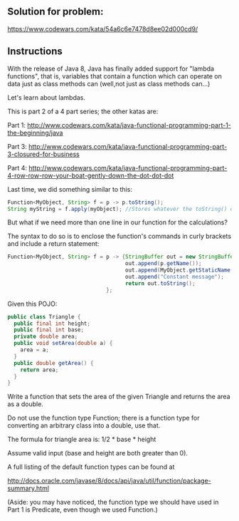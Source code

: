 ## Solution for problem:

https://www.codewars.com/kata/54a6c6e7478d8ee02d000cd9/

## Instructions

With the release of Java 8,
Java has finally added support for "lambda functions",
that is, variables that contain a function which can operate
on data just as class methods can
(well,not just as class methods can...)

Let's learn about lambdas.

This is part 2 of a 4 part series; the other katas are:

Part 1: http://www.codewars.com/kata/java-functional-programming-part-1-the-beginning/java

Part 3: http://www.codewars.com/kata/java-functional-programming-part-3-closured-for-business

Part 4: http://www.codewars.com/kata/java-functional-programming-part-4-row-row-row-your-boat-gently-down-the-dot-dot-dot

Last time, we did something similar to this:

```java
Function<MyObject, String> f = p -> p.toString();
String myString = f.apply(myObject); //Stores whatever the toString() of myObject is in myString
```
But what if we need more than one line in our function for the calculations? 

The syntax to do so is to enclose the function's commands in curly brackets and include a return statement:
```java
Function<MyObject, String> f = p -> {StringBuffer out = new StringBuffer();
                                     out.append(p.getName());
                                     out.append(MyObject.getStaticName());
                                     out.append("Constant message");
                                     return out.toString();
                               };
```
Given this POJO:
```java
public class Triangle {
  public final int height;
  public final int base;
  private double area;
  public void setArea(double a) {
    area = a;
  }
  public double getArea() {
    return area;
  }
}
```
Write a function that sets the area of the given Triangle
and returns the area as a double.
 
Do not use the function type Function; there is a function type for converting an arbitrary class into a double, use that.

The formula for triangle area is: 1/2 * base * height

Assume valid input (base and height are both greater than 0).

A full listing of the default function types can be found at

http://docs.oracle.com/javase/8/docs/api/java/util/function/package-summary.html

(Aside: you may have noticed, the function type we should have used in Part 1 is Predicate, even though we used Function.)

